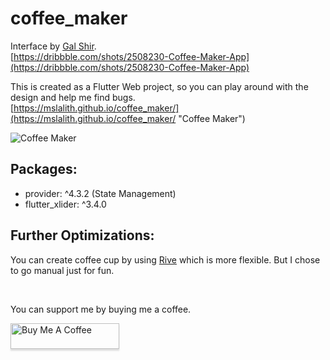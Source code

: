 # coffee_maker

Interface by [Gal Shir](https://dribbble.com/galshir).<br>
[https://dribbble.com/shots/2508230-Coffee-Maker-App](https://dribbble.com/shots/2508230-Coffee-Maker-App)

This is created as a Flutter Web project, so you can play around with the design and help me find bugs.<br>
[https://mslalith.github.io/coffee_maker/](https://mslalith.github.io/coffee_maker/ "Coffee Maker")

![Coffee Maker](https://github.com/mslalith/coffee_maker/blob/master/example/coffee_maker.gif)

## Packages:

- provider: ^4.3.2 (State Management)
- flutter_xlider: ^3.4.0

## Further Optimizations:

You can create coffee cup by using [Rive](https://rive.app/) which is more flexible. But I chose to go manual just for fun.

<br>

You can support me by buying me a coffee.

<a href="https://www.buymeacoffee.com/msLalith" target="_blank"><img src="https://www.buymeacoffee.com/assets/img/custom_images/orange_img.png" alt="Buy Me A Coffee" style="height: 41px !important;width: 174px !important;box-shadow: 0px 3px 2px 0px rgba(190, 190, 190, 0.5) !important;-webkit-box-shadow: 0px 3px 2px 0px rgba(190, 190, 190, 0.5) !important;" ></a>
